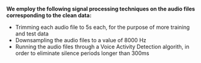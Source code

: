 **We employ the following signal processing techniques on the audio files corresponding to the clean data:**

* Trimming each audio file to 5s each, for the purpose of more training and test data
* Downsampling the audio files to a value of 8000 Hz
* Running the audio files through a Voice Activity Detection algorith, in order to eliminate silence periods longer than 300ms
